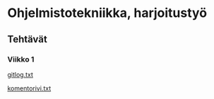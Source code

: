 # Ohjelmistotekniikka, harjoitustyö
## Tehtävät
### Viikko 1
[gitlog.txt](https://github.com/macabre-cs/ot-harjoitustyo/blob/master/laskarit/viikko1/gitlog.txt)

[komentorivi.txt](https://github.com/macabre-cs/ot-harjoitustyo/blob/master/laskarit/viikko1/komentorivi.txt)
